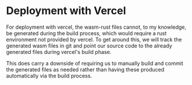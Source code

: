 # Deployment with Vercel

For deployment with vercel, the wasm-rust files cannot, to my knowledge, be generated during the build process, which would require a rust environment not provided by vercel. To get around this, we will track the generated wasm files in git and point our source code to the already generated files during vercel's build phase.

This does carry a downside of requiring us to manually build and commit the generated files as needed rather than having these produced automatically via the build process.

